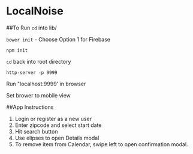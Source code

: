 # LocalNoise

##To Run
`cd` into lib/

`bower init` - Choose Option 1 for Firebase

`npm init`

`cd` back into root directory

`http-server -p 9999`

Run "localhost:9999' in browser

Set brower to mobile view

##App Instructions

1. Login or register as a new user
2. Enter zipcode and select start date
3. Hit search button
4. Use elipses to open Details modal
5. To remove item from Calendar, swipe left to open confirmation modal.
